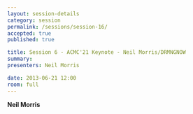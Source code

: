 ```yaml
---
layout: session-details
category: session
permalink: /sessions/session-16/
accepted: true
published: true 

title: Session 6 - ACMC'21 Keynote - Neil Morris/DRMNGNOW
summary:
presenters: Neil Morris

date: 2013-06-21 12:00
room: full
---
```


**Neil Morris**
